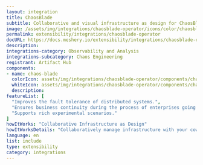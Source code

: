 ```yaml
---
layout: integration
title: ChaosBlade
subtitle: Collaborative and visual infrastructure as design for ChaosBlade
image: /assets/img/integrations/chaosblade-operator/icons/color/chaosblade-operator-color.svg
permalink: extensibility/integrations/chaosblade-operator
docURL: https://docs.meshery.io/extensibility/integrations/chaosblade-operator
description: 
integrations-category: Observability and Analysis
integrations-subcategory: Chaos Engineering
registrant: Artifact Hub
components: 
- name: chaos-blade
  colorIcon: assets/img/integrations/chaosblade-operator/components/chaos-blade/icons/color/chaos-blade-color.svg
  whiteIcon: assets/img/integrations/chaosblade-operator/components/chaos-blade/icons/white/chaos-blade-white.svg
  description: 
featureList: [
  "Improves the fault tolerance of distributed systems.",
  "Ensures business continuity during the process of enterprises going to cloud or moving to cloud native systems.",
  "Supports rich experimental scenarios."
]
howItWorks: "Collaborative Infrastructure as Design"
howItWorksDetails: "Collaboratively manage infrastructure with your coworkers synchronously sharing the same designs."
language: en
list: include
type: extensibility
category: integrations
---
```

